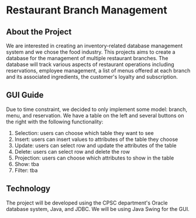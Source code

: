 # Restaurant Branch Management

## About the Project
We are interested in creating an inventory-related database management system and we chose the food industry. 
This projects aims to create a database for the management of multiple restaurant branches. 
The database will track various aspects of restaurant operations including reservations, employee management, 
a list of menus offered at each branch and its associated ingredients, the customer's loyalty and subscription.  

## GUI Guide
Due to time constraint, we decided to only implement some model: branch, menu, and reservation. 
We have a table on the left and several buttons on the right with the following functionality:
1. Selection: users can choose which table they want to see
2. Insert: users can insert values to attributes of the table they choose
3. Update: users can select row and update the attributes of the table
4. Delete: users can select row and delete the row
5. Projection: users can choose which attributes to show in the table
5. Show: tba
6. Filter: tba

## Technology
The project will be developed using the CPSC department's Oracle database system, Java, and JDBC. We will be using Java Swing for the GUI. 
